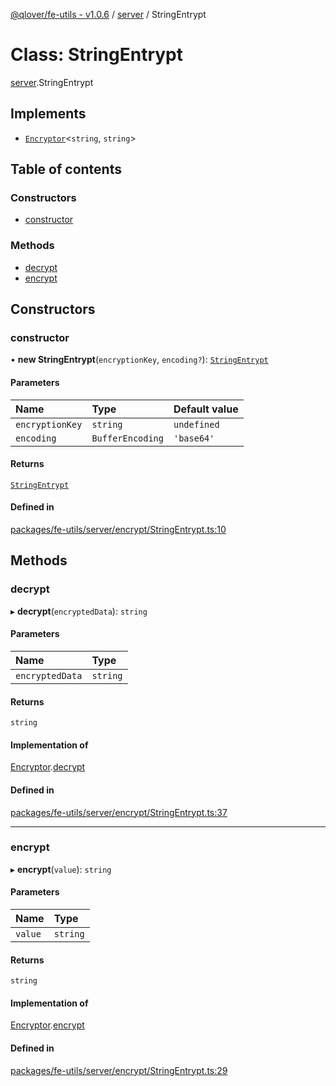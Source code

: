 [@qlover/fe-utils - v1.0.6](../README.md) / [server](../modules/server.md) / StringEntrypt

# Class: StringEntrypt

[server](../modules/server.md).StringEntrypt

## Implements

- [`Encryptor`](../interfaces/server.Encryptor.md)\<`string`, `string`\>

## Table of contents

### Constructors

- [constructor](server.StringEntrypt.md#constructor)

### Methods

- [decrypt](server.StringEntrypt.md#decrypt)
- [encrypt](server.StringEntrypt.md#encrypt)

## Constructors

### constructor

• **new StringEntrypt**(`encryptionKey`, `encoding?`): [`StringEntrypt`](server.StringEntrypt.md)

#### Parameters

| Name | Type | Default value |
| :------ | :------ | :------ |
| `encryptionKey` | `string` | `undefined` |
| `encoding` | `BufferEncoding` | `'base64'` |

#### Returns

[`StringEntrypt`](server.StringEntrypt.md)

#### Defined in

[packages/fe-utils/server/encrypt/StringEntrypt.ts:10](https://github.com/qlover/fe-base/blob/faa67aa70311a79a9a2b1bd71dd2d4a96758d762/packages/fe-utils/server/encrypt/StringEntrypt.ts#L10)

## Methods

### decrypt

▸ **decrypt**(`encryptedData`): `string`

#### Parameters

| Name | Type |
| :------ | :------ |
| `encryptedData` | `string` |

#### Returns

`string`

#### Implementation of

[Encryptor](../interfaces/server.Encryptor.md).[decrypt](../interfaces/server.Encryptor.md#decrypt)

#### Defined in

[packages/fe-utils/server/encrypt/StringEntrypt.ts:37](https://github.com/qlover/fe-base/blob/faa67aa70311a79a9a2b1bd71dd2d4a96758d762/packages/fe-utils/server/encrypt/StringEntrypt.ts#L37)

___

### encrypt

▸ **encrypt**(`value`): `string`

#### Parameters

| Name | Type |
| :------ | :------ |
| `value` | `string` |

#### Returns

`string`

#### Implementation of

[Encryptor](../interfaces/server.Encryptor.md).[encrypt](../interfaces/server.Encryptor.md#encrypt)

#### Defined in

[packages/fe-utils/server/encrypt/StringEntrypt.ts:29](https://github.com/qlover/fe-base/blob/faa67aa70311a79a9a2b1bd71dd2d4a96758d762/packages/fe-utils/server/encrypt/StringEntrypt.ts#L29)
